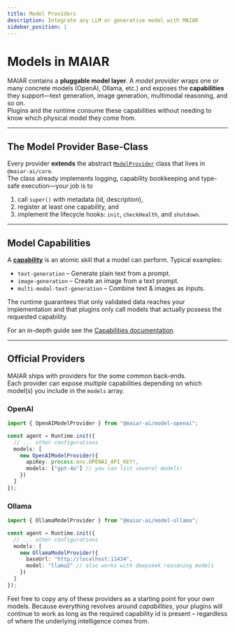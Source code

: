 ```yaml
---
title: Model Providers
description: Integrate any LLM or generative model with MAIAR
sidebar_position: 1
---
```


# Models in MAIAR

MAIAR contains a **pluggable model layer**. A _model provider_ wraps one or many concrete models (OpenAI, Ollama, etc.) and exposes the **capabilities** they support—text generation, image generation, multimodal reasoning, and so on.  
Plugins and the runtime consume these capabilities without needing to know which physical model they come from.

---

## The Model Provider Base-Class

Every provider **extends** the abstract [`ModelProvider`](../../api/classes/ModelProvider) class that lives in `@maiar-ai/core`.  
The class already implements logging, capability bookkeeping and type-safe execution—your job is to

1. call `super()` with metadata (id, description),
2. register at least one capability, and
3. implement the lifecycle hooks: `init`, `checkHealth`, and `shutdown`.

---

## Model Capabilities

A [**capability**](../04-capabilities/capabilities.md) is an atomic skill that a model can perform. Typical examples:

- `text-generation` – Generate plain text from a prompt.
- `image-generation` – Create an image from a text prompt.
- `multi-modal-text-generation` – Combine text & images as inputs.

The runtime guarantees that only validated data reaches your implementation and that plugins only call models that actually possess the requested capability.

For an in-depth guide see the [Capabilities documentation](../04-capabilities/capabilities.md).

---

## Official Providers

MAIAR ships with providers for the some common back-ends.  
Each provider can expose _multiple_ capabilities depending on which model(s) you include in the `models` array.

### OpenAI

```typescript
import { OpenAIModelProvider } from "@maiar-ai/model-openai";

const agent = Runtime.init({
  // ... other configurations
  models: [
    new OpenAIModelProvider({
      apiKey: process.env.OPENAI_API_KEY!,
      models: ["gpt-4o"] // you can list several models!
    })
  ]
});
```

### Ollama

```typescript
import { OllamaModelProvider } from "@maiar-ai/model-ollama";

const agent = Runtime.init({
  // ... other configurations
  models: [
    new OllamaModelProvider({
      baseUrl: "http://localhost:11434",
      model: "llama2" // also works with deepseek reasoning models
    })
  ]
});
```

Feel free to copy any of these providers as a starting point for your own models. Because everything revolves around _capabilities_, your plugins will continue to work as long as the required capability id is present – regardless of where the underlying intelligence comes from.
